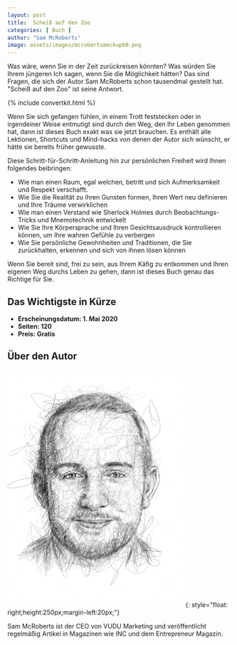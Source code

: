 ```yaml
---
layout: post
title:  Scheiß auf den Zoo
categories: [ Buch ]
author: "Sam McRoberts"
image: assets/images/mcrobertsmockup60.png
---
```



Was wäre, wenn Sie in der Zeit zurückreisen könnten? Was würden Sie Ihrem jüngeren Ich sagen, wenn Sie die Möglichkeit hätten? Das sind Fragen, die sich der Autor Sam McRoberts schon tausendmal gestellt hat. "Scheiß auf den Zoo" ist seine Antwort.

{% include convertkit.html %}

Wenn Sie sich gefangen fühlen, in einem Trott feststecken oder in irgendeiner Weise entmutigt sind durch den Weg, den Ihr Leben genommen hat, dann ist dieses Buch exakt was sie jetzt brauchen. Es enthält alle Lektionen, Shortcuts und Mind-hacks von denen der Autor sich wünscht, er hätte sie bereits früher gewusste.  

Diese Schritt-für-Schritt-Anleitung hin zur persönlichen Freiheit wird Ihnen folgendes beibringen:

- Wie man einen Raum, egal welchen, betritt und sich Aufmerksamkeit und Respekt verschafft.
- Wie Sie die Realität zu ihren Gunsten formen, Ihren Wert neu definieren und Ihre Träume verwirklichen
- Wie man einen Verstand wie Sherlock Holmes durch Beobachtungs-Tricks und Mnemotechnik entwickelt
- Wie Sie Ihre Körpersprache und Ihren Gesichtsausdruck kontrollieren können, um Ihre wahren Gefühle zu verbergen
- Wie Sie persönliche Gewohnheiten und Traditionen, die Sie zurückhalten, erkennen und sich von ihnen lösen können

Wenn Sie bereit sind, frei zu sein, aus Ihrem Käfig zu entkommen und Ihren eigenen Weg durchs Leben zu gehen, dann ist dieses Buch genau das Richtige für Sie. 

## Das Wichtigste in Kürze

- **Erscheinungsdatum: 1. Mai 2020**
- **Seiten: 120**
- **Preis: Gratis**

## Über den Autor

![Sam McRoberts](/assets/images/samsmall.jpg){: style="float: right;height:250px;margin-left:20px;"}


Sam McRoberts ist der CEO von VUDU Marketing und veröffentlicht regelmäßig Artikel in Magazinen wie INC und dem Entrepreneur Magazin.
